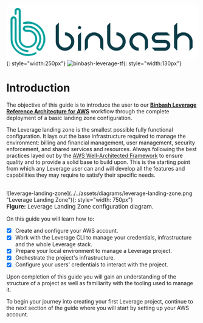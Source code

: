 ![binbash-logo](../assets/images/logos/binbash.png "Binbash"){: style="width:250px"}
![binbash-leverage-tf](../assets/images/logos/binbash-leverage-terraform.png#right "Leverage"){: style="width:130px"}

# Introduction

The objective of this guide is to introduce the user to our [**Binbash Leverage Reference Architecture for AWS**](../../how-it-works/) workflow through the complete deployment of a basic landing zone configuration.

The Leverage landing zone is the smallest possible fully functional configuration. It lays out the base infrastructure required to manage the environment: billing and financial management, user management, security enforcement, and shared services and resources. Always following the best practices layed out by the [AWS Well-Architected Framework](https://docs.aws.amazon.com/wellarchitected/latest/framework/welcome.html) to ensure quality and to provide a solid base to build upon. This is the starting point from which any Leverage user can and will develop all the features and capabilities they may require to satisfy their specific needs.

</br>
![leverage-landing-zone](../../assets/diagrams/leverage-landing-zone.png "Leverage Landing Zone"){: style="width: 750px"}
<figcaption style="font-size:15px">
<b>Figure:</b> Leverage Landing Zone configuration diagram.
</figcaption>

On this guide you will learn how to:

- [X] Create and configure your AWS account.
- [X] Work with the Leverage CLI to manage your credentials, infrastructure and the whole Leverage stack.
- [X] Prepare your local environment to manage a Leverage project.
- [X] Orchestrate the project's infrastructure.
- [X] Configure your users' credentials to interact with the project.

Upon completion of this guide you will gain an understanding of the structure of a project as well as familiarity with the tooling used to manage it.

To begin your journey into creating your first Leverage project, continue to the next section of the guide where you will start by setting up your AWS account.
